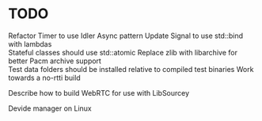 # TODO

Refactor Timer to use Idler Async pattern
Update Signal to use std::bind with lambdas  
Stateful classes should use std::atomic
Replace zlib with libarchive for better Pacm archive support  
Test data folders should be installed relative to compiled test binaries
Work towards a no-rtti build

Describe how to build WebRTC for use with LibSourcey

Devide manager on Linux
